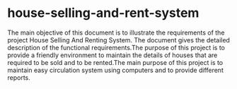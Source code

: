 # house-selling-and-rent-system
The main objective of this document is to illustrate the requirements of the project House Selling And Renting System. The document gives the detailed description of the functional requirements.The purpose of this project is to provide a friendly environment to maintain the details of houses that are required to be sold and to be rented.The main purpose of this project is to maintain easy circulation system using computers and to provide different reports.
